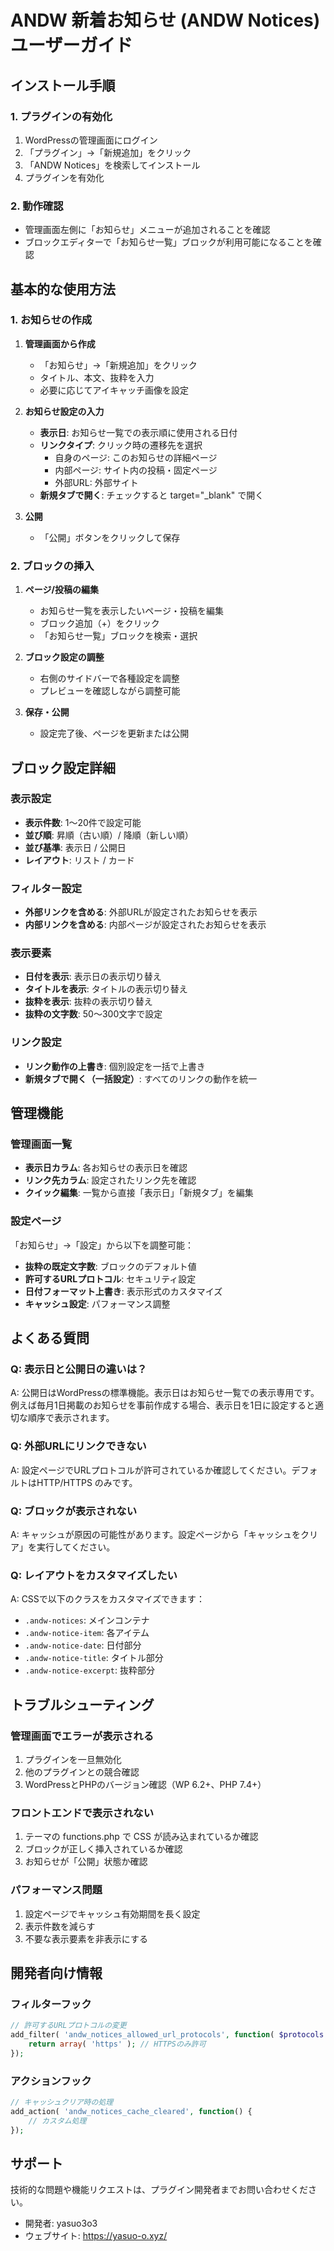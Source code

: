 # ANDW 新着お知らせ (ANDW Notices) ユーザーガイド

## インストール手順

### 1. プラグインの有効化
1. WordPressの管理画面にログイン
2. 「プラグイン」→「新規追加」をクリック
3. 「ANDW Notices」を検索してインストール
4. プラグインを有効化

### 2. 動作確認
- 管理画面左側に「お知らせ」メニューが追加されることを確認
- ブロックエディターで「お知らせ一覧」ブロックが利用可能になることを確認

## 基本的な使用方法

### 1. お知らせの作成

1. **管理画面から作成**
   - 「お知らせ」→「新規追加」をクリック
   - タイトル、本文、抜粋を入力
   - 必要に応じてアイキャッチ画像を設定

2. **お知らせ設定の入力**
   - **表示日**: お知らせ一覧での表示順に使用される日付
   - **リンクタイプ**: クリック時の遷移先を選択
     - 自身のページ: このお知らせの詳細ページ
     - 内部ページ: サイト内の投稿・固定ページ
     - 外部URL: 外部サイト
   - **新規タブで開く**: チェックすると target="_blank" で開く

3. **公開**
   - 「公開」ボタンをクリックして保存

### 2. ブロックの挿入

1. **ページ/投稿の編集**
   - お知らせ一覧を表示したいページ・投稿を編集
   - ブロック追加（+）をクリック
   - 「お知らせ一覧」ブロックを検索・選択

2. **ブロック設定の調整**
   - 右側のサイドバーで各種設定を調整
   - プレビューを確認しながら調整可能

3. **保存・公開**
   - 設定完了後、ページを更新または公開

## ブロック設定詳細

### 表示設定
- **表示件数**: 1〜20件で設定可能
- **並び順**: 昇順（古い順）/ 降順（新しい順）
- **並び基準**: 表示日 / 公開日
- **レイアウト**: リスト / カード

### フィルター設定
- **外部リンクを含める**: 外部URLが設定されたお知らせを表示
- **内部リンクを含める**: 内部ページが設定されたお知らせを表示

### 表示要素
- **日付を表示**: 表示日の表示切り替え
- **タイトルを表示**: タイトルの表示切り替え
- **抜粋を表示**: 抜粋の表示切り替え
- **抜粋の文字数**: 50〜300文字で設定

### リンク設定
- **リンク動作の上書き**: 個別設定を一括で上書き
- **新規タブで開く（一括設定）**: すべてのリンクの動作を統一

## 管理機能

### 管理画面一覧
- **表示日カラム**: 各お知らせの表示日を確認
- **リンク先カラム**: 設定されたリンク先を確認
- **クイック編集**: 一覧から直接「表示日」「新規タブ」を編集

### 設定ページ
「お知らせ」→「設定」から以下を調整可能：

- **抜粋の既定文字数**: ブロックのデフォルト値
- **許可するURLプロトコル**: セキュリティ設定
- **日付フォーマット上書き**: 表示形式のカスタマイズ
- **キャッシュ設定**: パフォーマンス調整

## よくある質問

### Q: 表示日と公開日の違いは？
A: 公開日はWordPressの標準機能。表示日はお知らせ一覧での表示専用です。例えば毎月1日掲載のお知らせを事前作成する場合、表示日を1日に設定すると適切な順序で表示されます。

### Q: 外部URLにリンクできない
A: 設定ページでURLプロトコルが許可されているか確認してください。デフォルトはHTTP/HTTPS のみです。

### Q: ブロックが表示されない
A: キャッシュが原因の可能性があります。設定ページから「キャッシュをクリア」を実行してください。

### Q: レイアウトをカスタマイズしたい
A: CSSで以下のクラスをカスタマイズできます：
- `.andw-notices`: メインコンテナ
- `.andw-notice-item`: 各アイテム
- `.andw-notice-date`: 日付部分
- `.andw-notice-title`: タイトル部分
- `.andw-notice-excerpt`: 抜粋部分

## トラブルシューティング

### 管理画面でエラーが表示される
1. プラグインを一旦無効化
2. 他のプラグインとの競合確認
3. WordPressとPHPのバージョン確認（WP 6.2+、PHP 7.4+）

### フロントエンドで表示されない
1. テーマの functions.php で CSS が読み込まれているか確認
2. ブロックが正しく挿入されているか確認
3. お知らせが「公開」状態か確認

### パフォーマンス問題
1. 設定ページでキャッシュ有効期間を長く設定
2. 表示件数を減らす
3. 不要な表示要素を非表示にする

## 開発者向け情報

### フィルターフック
```php
// 許可するURLプロトコルの変更
add_filter( 'andw_notices_allowed_url_protocols', function( $protocols ) {
    return array( 'https' ); // HTTPSのみ許可
});
```

### アクションフック
```php
// キャッシュクリア時の処理
add_action( 'andw_notices_cache_cleared', function() {
    // カスタム処理
});
```

## サポート

技術的な問題や機能リクエストは、プラグイン開発者までお問い合わせください。

- 開発者: yasuo3o3
- ウェブサイト: https://yasuo-o.xyz/
